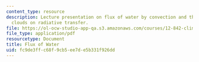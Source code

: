 ```yaml
---
content_type: resource
description: Lecture presentation on flux of water by convection and the effects of
  clouds on radiative transfer.
file: https://ol-ocw-studio-app-qa.s3.amazonaws.com/courses/12-842-climate-physics-and-chemistry-fall-2008/fc9de3ffc68f9cb5ee7de5b331f926dd_part3_lec4.pdf
file_type: application/pdf
resourcetype: Document
title: Flux of Water
uid: fc9de3ff-c68f-9cb5-ee7d-e5b331f926dd
---
```

